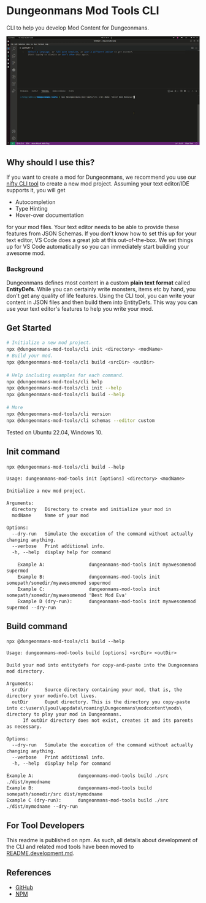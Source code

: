 # Dungeonmans Mod Tools CLI

CLI to help you develop Mod Content for Dungeonmans.

![CLI basic usage demo](https://raw.githubusercontent.com/mkraenz/dungeonmans-mod-tools/refs/heads/main/docs/external/dungeonmans-modding-tools-cli-demo.gif)

## Why should I use this?

If you want to create a mod for Dungeonmans, we recommend you use our [nifty CLI tool](https://www.npmjs.com/package/@dungeonmans-mod-tools/cli) to create a new mod project. Assuming your text editor/IDE supports it, you will get

- Autocompletion
- Type Hinting
- Hover-over documentation

for your mod files. Your text editor needs to be able to provide these features from JSON Schemas. If you don't know how to set this up for your text editor, VS Code does a great job at this out-of-the-box. We set things up for VS Code automatically so you can immediately start building your awesome mod.

### Background

Dungeonmans defines most content in a custom **plain text format** called **EntityDefs**. While you can certainly write monsters, items etc by hand, you don't get any quality of life features. Using the CLI tool, you can write your content in JSON files and then build them into EntityDefs. This way you can use your text editor's features to help you write your mod.

## Get Started

```sh
# Initialize a new mod project.
npx @dungeonmans-mod-tools/cli init <directory> <modName>
# Build your mod.
npx @dungeonmans-mod-tools/cli build <srcDir> <outDir>

# Help including examples for each command.
npx @dungeonmans-mod-tools/cli help
npx @dungeonmans-mod-tools/cli init --help
npx @dungeonmans-mod-tools/cli build --help

# More
npx @dungeonmans-mod-tools/cli version
npx @dungeonmans-mod-tools/cli schemas --editor custom
```

Tested on Ubuntu 22.04, Windows 10.

## Init command

`npx @dungeonmans-mod-tools/cli build --help`

```log
Usage: dungeonmans-mod-tools init [options] <directory> <modName>

Initialize a new mod project.

Arguments:
  directory   Directory to create and initialize your mod in
  modName     Name of your mod

Options:
  --dry-run   Simulate the execution of the command without actually changing anything.
  --verbose   Print additional info.
  -h, --help  display help for command

    Example A:                dungeonmans-mod-tools init myawesomemod supermod
    Example B:                dungeonmans-mod-tools init somepath/somedir/myawesomemod supermod
    Example C:                dungeonmans-mod-tools init somepath/somedir/myawesomemod 'Best Mod Eva'
    Example D (dry-run):      dungeonmans-mod-tools init myawesomemod supermod --dry-run
```

## Build command

`npx @dungeonmans-mod-tools/cli build --help`

```log
Usage: dungeonmans-mod-tools build [options] <srcDir> <outDir>

Build your mod into entitydefs for copy-and-paste into the Dungeonmans mod directory.

Arguments:
  srcDir      Source directory containing your mod, that is, the directory your modinfo.txt lives.
  outDir      Ouput directory. This is the directory you copy-paste into c:\users\[you]\appdata\roaming\Dungeonmans\modcontent\mods\ directory to play your mod in Dungeonmans.
      If outDir directory does not exist, creates it and its parents as necessary.

Options:
  --dry-run   Simulate the execution of the command without actually changing anything.
  --verbose   Print additional info.
  -h, --help  display help for command

Example A:                dungeonmans-mod-tools build ./src ./dist/mymodname
Example B:                dungeonmans-mod-tools build somepath/somedir/src dist/mymodname
Example C (dry-run):      dungeonmans-mod-tools build ./src ./dist/mymodname --dry-run
```

## For Tool Developers

This readme is published on npm. As such, all details about development of the CLI and related mod tools have been moved to [README.development.md](./README.development.md).

## References

- [GitHub](https://github.com/mkraenz/dungeonmans-mod-tools)
- [NPM](https://www.npmjs.com/package/@dungeonmans-mod-tools/cli)
